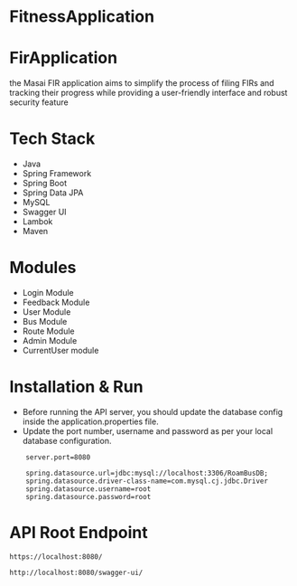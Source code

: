 # FitnessApplication

# FirApplication
the Masai FIR application aims to simplify the process of filing FIRs and tracking their progress while providing a user-friendly interface and robust security feature



# Tech Stack
- Java
- Spring Framework
- Spring Boot
- Spring Data JPA
- MySQL
- Swagger UI
- Lambok
- Maven


# Modules

- Login Module
- Feedback Module
- User Module
- Bus Module
- Route Module
- Admin Module
- CurrentUser module






# Installation & Run
 - Before running the API server, you should update the database config inside the application.properties file.
- Update the port number, username and password as per your local database configuration.

```
    server.port=8080

    spring.datasource.url=jdbc:mysql://localhost:3306/RoamBusDB;
    spring.datasource.driver-class-name=com.mysql.cj.jdbc.Driver
    spring.datasource.username=root
    spring.datasource.password=root
```

# API Root Endpoint
```
https://localhost:8080/
```
```
http://localhost:8080/swagger-ui/
```
